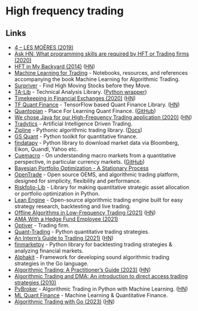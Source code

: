 # High frequency trading

## Links

- [4 – LES MOËRES (2019)](https://sniperinmahwah.wordpress.com/)
- [Ask HN: What programming skills are required by HFT or Trading firms (2020)](https://news.ycombinator.com/item?id=23190601)
- [HFT in My Backyard (2014)](https://sniperinmahwah.wordpress.com/2014/09/22/hft-in-my-backyard-part-i/) ([HN](https://news.ycombinator.com/item?id=23413236))
- [Machine Learning for Trading](https://github.com/stefan-jansen/machine-learning-for-trading) - Notebooks, resources, and references accompanying the book Machine Learning for Algorithmic Trading.
- [Surpriver](https://github.com/tradytics/surpriver) - Find High Moving Stocks before they Move.
- [TA-Lib](https://ta-lib.org/) - Technical Analysis Library. ([Python wrapper](https://github.com/mrjbq7/ta-lib))
- [Timekeeping in Financial Exchanges (2020)](https://www.lucaspauker.ml/articles/20) ([HN](https://news.ycombinator.com/item?id=24746836))
- [TF Quant Finance](https://github.com/google/tf-quant-finance) - TensorFlow based Quant Finance Library. ([HN](https://news.ycombinator.com/item?id=25829757))
- [Quantopian](https://www.quantopian.com/home) - Place For Learning Quant Finance. ([GitHub](https://github.com/quantopian))
- [We chose Java for our High-Frequency Trading application (2020)](https://medium.com/@jadsarmo/why-we-chose-java-for-our-high-frequency-trading-application-600f7c04da94) ([HN](https://news.ycombinator.com/item?id=24895395))
- [Tradytics](https://www.tradytics.com/) - Artificial Intelligence Driven Trading.
- [Zipline](https://github.com/quantopian/zipline) - Pythonic algorithmic trading library. ([Docs](https://www.zipline.io/))
- [GS Quant](https://github.com/goldmansachs/gs-quant) - Python toolkit for quantitative finance.
- [findatapy](https://github.com/cuemacro/findatapy) - Python library to download market data via Bloomberg, Eikon, Quandl, Yahoo etc.
- [Cuemacro](https://www.cuemacro.com/) - On understanding macro markets from a quantitative perspective, in particular currency markets. ([GitHub](https://github.com/cuemacro))
- [Bayesian Portfolio Optimization - A Stationary Process](http://www.stationaryprocess.com/bayesian-portfolio-optimization/#)
- [OpenTrade](https://github.com/opentradesolutions/opentrade) - Open source OEMS, and algorithmic trading platform, designed for simplicity, flexibility and performance.
- [Riskfolio-Lib](https://github.com/dcajasn/Riskfolio-Lib) - Library for making quantitative strategic asset allocation or portfolio optimization in Python.
- [Lean Engine](https://www.quantconnect.com/lean/) - Open-source algorithmic trading engine built for easy strategy research, backtesting and live trading.
- [Offline Algorithms in Low-Frequency Trading (2021)](https://queue.acm.org/detail.cfm?id=3448307) ([HN](https://news.ycombinator.com/item?id=25968348))
- [AMA With a Hedge Fund Employee (2021)](https://www.reddit.com/r/AskEconomics/comments/lgzzs6/ama_with_a_hedge_fund_employee/)
- [Optiver](https://www.optiver.com/) - Trading firm.
- [Quant-Trading](https://github.com/je-suis-tm/quant-trading) - Python quantitative trading strategies.
- [An Intern’s Guide to Trading (2021)](https://www.nasdaq.com/articles/an-interns-guide-to-trading-2021-07-01) ([HN](https://news.ycombinator.com/item?id=27763965))
- [finmarketpy](https://github.com/cuemacro/finmarketpy) - Python library for backtesting trading strategies & analyzing financial markets.
- [Alphakit](https://github.com/thecolngroup/alphakit) - Framework for developing sound algorithmic trading strategies in the Go language.
- [Algorithmic Trading: A Practitioner’s Guide (2023)](https://henrikwarne.com/2023/02/12/algorithmic-trading-a-practitioners-guide/) ([HN](https://news.ycombinator.com/item?id=34766728))
- [Algorithmic Trading and DMA: An introduction to direct access trading strategies (2010)](https://www.amazon.co.uk/Algorithmic-Trading-DMA-introduction-strategies/dp/0956399207)
- [PyBroker](https://github.com/edtechre/pybroker) - Algorithmic Trading in Python with Machine Learning. ([HN](https://news.ycombinator.com/item?id=35084227))
- [ML Quant Finance](https://www.ml-quant.com/) - Machine Learning & Quantitative Finance.
- [Algorithmic Trading with Go (2023)](https://polygon.io/blog/case-study-algorithmict-trading-with-go/) ([HN](https://news.ycombinator.com/item?id=36539235))
